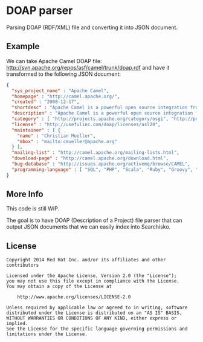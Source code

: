 # DOAP parser

Parsing DOAP (RDF/XML) file and converting it into JSON document.

## Example

We can take Apache Camel DOAP file: <http://svn.apache.org/repos/asf/camel/trunk/doap.rdf>
and have it transformed to the following JSON document:

````json
{
  "sys_project_name" : "Apache Camel",
  "homepage" : "http://camel.apache.org/",
  "created" : "2008-12-17",
  "shortdesc" : "Apache Camel is a powerful open source integration framework based on known Enterprise Integration Patterns.",
  "description" : "Apache Camel is a powerful open source integration framework based on known Enterprise Integration Patterns.\nRules for Camel's routing and mediation engine can be defined in either a Java based DSL, XML or using DSLs for dynamic languages such as Groovy or Scala.",
  "category" : [ "http://projects.apache.org/category/osgi", "http://projects.apache.org/category/network-server", "http://projects.apache.org/category/network-client" ],
  "license" : "http://usefulinc.com/doap/licenses/asl20",
  "maintainer" : [ {
    "name" : "Christian Mueller",
    "mbox" : "mailto:cmueller@apache.org"
  } ],
  "mailing-list" : "http://camel.apache.org/mailing-lists.html",
  "download-page" : "http://camel.apache.org/download.html",
  "bug-database" : "http://issues.apache.org/activemq/browse/CAMEL",
  "programming-language" : [ "SQL", "PHP", "Scala", "Ruby", "Groovy", "XML", "Python", "JavaScript", "Java" ]
}
````

## More Info

This code is still WIP.

The goal is to have DOAP (Description of a Project) file parser that can output JSON documents that we can easily index into Searchisko.

## License

    Copyright 2014 Red Hat Inc. and/or its affiliates and other contributors

    Licensed under the Apache License, Version 2.0 (the "License");
    you may not use this file except in compliance with the License.
    You may obtain a copy of the License at

        http://www.apache.org/licenses/LICENSE-2.0

    Unless required by applicable law or agreed to in writing, software
    distributed under the License is distributed on an "AS IS" BASIS,
    WITHOUT WARRANTIES OR CONDITIONS OF ANY KIND, either express or implied.
    See the License for the specific language governing permissions and
    limitations under the License.